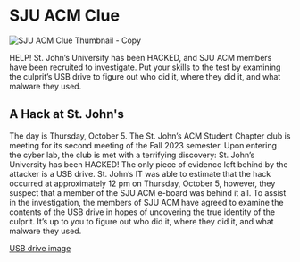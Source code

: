 # SJU ACM Clue
![SJU ACM Clue Thumbnail - Copy](https://github.com/SJUACM/Clue/assets/91490989/d30fd370-135f-41b1-865c-2dfea85d5e2f)


HELP! St. John’s University has been HACKED, and SJU ACM members have been recruited to investigate. Put your skills to the test by examining the culprit’s USB drive to figure out who did it, where they did it, and what malware they used.

## A Hack at St. John's
The day is Thursday, October 5. The St. John’s ACM Student Chapter club is meeting for its second meeting of the Fall 2023 semester. Upon entering the cyber lab, the club is met with a terrifying discovery: St. John’s University has been HACKED! The only piece of evidence left behind by the attacker is a USB drive. St. John’s IT was able to estimate that the hack occurred at approximately 12 pm on Thursday, October 5, however, they suspect that a member of the SJU ACM e-board was behind it all. To assist in the investigation, the members of SJU ACM have agreed to examine the contents of the USB drive in hopes of uncovering the true identity of the culprit. It’s up to you to figure out who did it, where they did it, and what malware they used. 

[USB drive image]()
